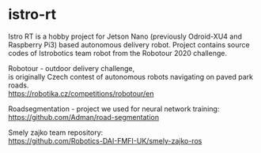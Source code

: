 # istro-rt
Istro RT is a hobby project for Jetson Nano (previously Odroid-XU4 and Raspberry Pi3) based autonomous delivery robot.
Project contains source codes of Istrobotics team robot from the Robotour 2020 challenge. 

Robotour - outdoor delivery challenge,\
is originally Czech contest of autonomous robots navigating on paved park roads.\
https://robotika.cz/competitions/robotour/en

Roadsegmentation - project we used for neural network training:\
https://github.com/Adman/road-segmentation

Smely zajko team repository:\
https://github.com/Robotics-DAI-FMFI-UK/smely-zajko-ros
